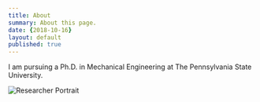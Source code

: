 ```yaml
---
title: About
summary: About this page.
date: {2018-10-16}
layout: default
published: true
---
```


I am pursuing a Ph.D. in Mechanical Engineering at The Pennsylvania State University.

![Researcher Portrait](assets/images/ole.jpg "Ole Vik")
